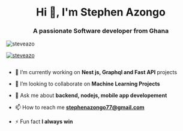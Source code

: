 <h1 align="center">Hi 👋, I'm Stephen Azongo</h1>
<h3 align="center">A passionate Software developer from Ghana</h3>

<p align="left"> <img src="https://komarev.com/ghpvc/?username=steveazo&label=Profile%20views&color=0e75b6&style=flat" alt="steveazo" /> </p>

<p align="left"> <a href="https://github.com/ryo-ma/github-profile-trophy"><img src="https://github-profile-trophy.vercel.app/?username=steveazo" alt="steveazo" /></a> </p>

<p align="left"> <a href="https://twitter.com/" target="blank"><img src="https://img.shields.io/twitter/follow/?logo=twitter&style=for-the-badge" alt="" /></a> </p>

- 🌱 I’m currently working on **Nest js, Graphql and Fast API** projects

- 👯 I’m looking to collaborate on **Machine Learning Projects**

- 💬 Ask me about **backend, nodejs, mobile app developement**

- 📫 How to reach me **stephenazongo77@gmail.com**

- ⚡ Fun fact **I always win**

